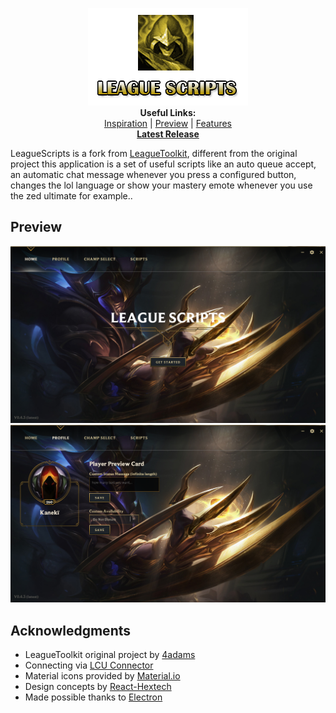 <p align="center">
  <img src="images/logo.png" href="https://leaguescripts.io/"><br>
  <b>Useful Links:</b><br>
  <a href="https://engineering.riotgames.com/news/architecture-league-client-update">Inspiration</a> |
  <a href="https://leaguescripts.io/#preview">Preview</a> |
  <a href="https://leaguescripts.io/#features">Features</a>
  <br>
  <a href="https://github.com/hugogomess/league-scripts/releases" style="text-decoration: underline;"><b>Latest Release</b></a>
  <br>
</p>

LeagueScripts is a fork from [LeagueToolkit](https://github.com/4dams/LeagueToolkit), different from the original project this application is a set of useful scripts like an auto queue accept, an automatic chat message whenever you press a configured button, changes the lol language or show your mastery emote whenever you use the zed ultimate for example..

## Preview

![Preview](./images/previews/home.png)
![Preview](./images/previews/profile.png)

## Acknowledgments

* LeagueToolkit original project by [4adams](https://github.com/4dams)
* Connecting via [LCU Connector](https://www.npmjs.com/package/lcu-connector)
* Material icons provided by [Material.io](https://material.io/icons/)
* Design concepts by [React-Hextech](https://github.com/LeagueDevelopers/react-hextech)
* Made possible thanks to [Electron](https://electronjs.org/)
